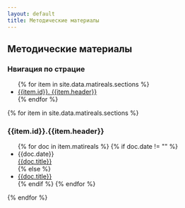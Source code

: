 ```yaml
---
layout: default
title: Методические материалы
---
```


<main class="main">
            <section class="info-section">
                <div class="info-section__content-wrapper content-wrapper">
                    <h2 class="info-section__title default-section-title">Методические материалы</h2>
                    <h3 class="info-section__card-title default-card-title">Нвигация по страцие</h3>
                    <ul class="info-section__navbar">
                        {% for item in site.data.matireals.sections %}
                        <li><a href="#{{item.anchor}}">{{item.id}}. {{item.header}}</a></li>
                        {% endfor %}
                    </ul>
                    {% for item in site.data.matireals.sections %}
                    <div class="info-section__document-block" id="{{item.anchor}}">
                        <h3 class="info-section__card-title default-card-title">{{item.id}}.{{item.header}}</h3>
                        <ul class="info-section__doc-list default-info-list">
                            {% for doc in item.matireals %}
                                {% if doc.date != "" %}
                                    <li> {{doc.date}} <br> <a href="{{doc.url}}">{{doc.title}}</a></li>
                                {% else %}
                                    <li><a href="{{doc.url}}">{{doc.title}}</a></li>
                                {% endif %}
                            {% endfor %}
                        </ul>
                    </div>
                    {% endfor %}
                </div>
            </section>
        </main>
